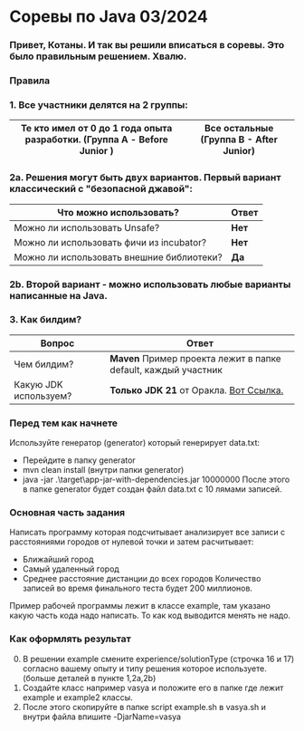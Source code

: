 # Соревы по Java 03/2024

### Привет, Котаны. И так вы решили вписаться в соревы. Это было правильным решением. Хвалю.

### Правила

### 1. Все участники делятся на 2 группы:

| Те кто имел от 0 до 1 года опыта разработки. (Группа А - Before Junior ) | Все остальные (Группа B - After Junior) |
|--------------------------------------------------------------------------|-----------------------------------------|

### 2a. Решения могут быть двух вариантов. Первый вариант классический с "безопасной джавой": 

| Что можно использовать?                   | Ответ                                                                                           |
|-------------------------------------------|-------------------------------------------------------------------------------------------------|
| Можно ли использовать Unsafe?             | **Нет**                                                                                         |
| Можно ли использовать фичи из incubator?  | **Нет**                                                                                         |
| Можно ли использовать внешние библиотеки? | **Да**                                                                                          |

### 2b. Второй вариант - можно использовать любые варианты написанные на Java. 

### 3. Как билдим?
| Вопрос                                                    | Ответ                                                                                           |
|-----------------------------------------------------------|-------------------------------------------------------------------------------------------------|
| Чем билдим?                                               | **Maven** Пример проекта лежит в папке default, каждый участник                                 |
| Какую JDK используем?                                     | **Только JDK 21** от Оракла. [Вот Ссылка.](https://www.oracle.com/java/technologies/downloads/) |

### Перед тем как начнете 
Используйте генератор (generator) который генерирует data.txt: 
- Перейдите в папку generator
- mvn clean install (внутри папки generator)
- java -jar .\target\app-jar-with-dependencies.jar 10000000
После этого в папке generator будет создан файл data.txt c 10 лямами записей.

###  Основная часть задания 
Написать программу которая подсчитывает анализирует все записи с расстояниями городов от нулевой точки
и затем расчитывает:
 - Ближайший город
 - Самый удаленный город
 - Среднее расстояние дистанции до всех городов
Количество записей во время финального теста будет 200 миллионов.

Пример рабочей программы лежит в классе example, там указано какую часть кода надо написать.
То как код выводится менять не надо.

### Как оформлять результат
0. В решении example смените experience/solutionType (строчка 16 и 17) согласно вашему опыту и типу решения которое используете. (больше деталей в пункте 1,2а,2b)
1. Создайте класс например vasya и положите его в папке где лежит example и example2 классы.
2. После этого скопируйте в папке script example.sh  в vasya.sh и внутри файла впишите -DjarName=vasya

